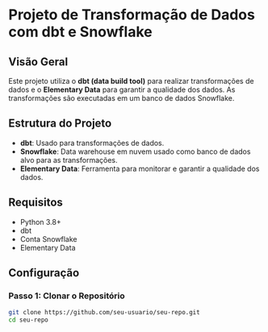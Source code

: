 # Projeto de Transformação de Dados com dbt e Snowflake

## Visão Geral

Este projeto utiliza o **dbt (data build tool)** para realizar transformações de dados e o **Elementary Data** para garantir a qualidade dos dados. As transformações são executadas em um banco de dados Snowflake.

## Estrutura do Projeto

- **dbt**: Usado para transformações de dados.
- **Snowflake**: Data warehouse em nuvem usado como banco de dados alvo para as transformações.
- **Elementary Data**: Ferramenta para monitorar e garantir a qualidade dos dados.

## Requisitos

- Python 3.8+
- dbt
- Conta Snowflake
- Elementary Data

## Configuração

### Passo 1: Clonar o Repositório

```bash
git clone https://github.com/seu-usuario/seu-repo.git
cd seu-repo
